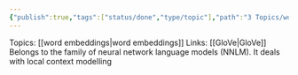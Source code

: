 ```yaml
---
{"publish":true,"tags":["status/done","type/topic"],"path":"3 Topics/word2vec.md","permalink":"/3-topics/word2vec/","PassFrontmatter":true}
---
```



Topics: [[word embeddings\|word embeddings]] 
Links: [[GloVe\|GloVe]]
Belongs to the family of neural network language models (NNLM). It deals with local context modelling